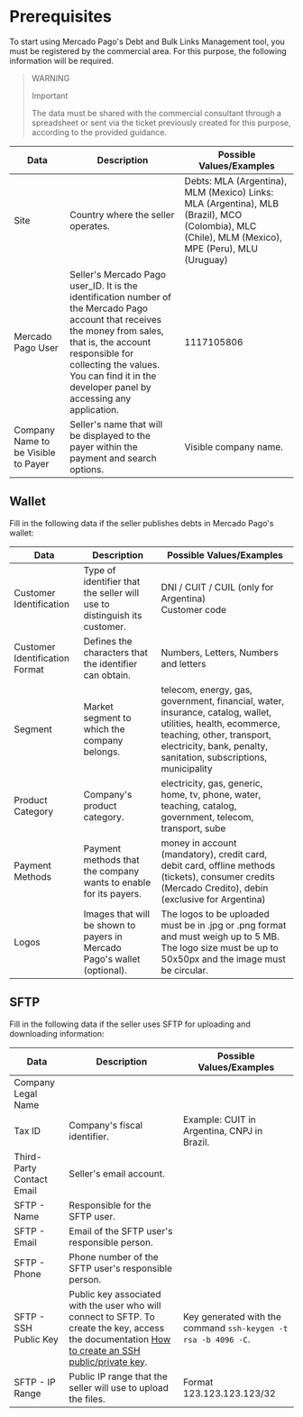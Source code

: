 # Prerequisites

To start using Mercado Pago's Debt and Bulk Links Management tool, you must be registered by the commercial area. For this purpose, the following information will be required.

> WARNING
>
> Important
>
> The data must be shared with the commercial consultant through a spreadsheet or sent via the ticket previously created for this purpose, according to the provided guidance.

| Data                             | Description                                                                                                                                                      | Possible Values/Examples                                                                                           |
|----------------------------------|------------------------------------------------------------------------------------------------------------------------------------------------------------------|---------------------------------------------------------------------------------------------------------------------|
| Site                         | Country where the seller operates.                                                                                                                                    | Debts: MLA (Argentina), MLM (Mexico) Links: MLA (Argentina), MLB (Brazil), MCO (Colombia), MLC (Chile), MLM (Mexico), MPE (Peru), MLU (Uruguay)        |
| Mercado Pago User         | Seller's Mercado Pago user_ID. It is the identification number of the Mercado Pago account that receives the money from sales, that is, the account responsible for collecting the values. You can find it in the developer panel by accessing any application. | 1117105806                                                                                                                                                            |
| Company Name to be Visible to Payer | Seller's name that will be displayed to the payer within the payment and search options.                                                        | Visible company name.                                                                                      |

## Wallet 

Fill in the following data if the seller publishes debts in Mercado Pago's wallet:

| Data                        | Description                                                                                                         | Possible Values/Examples                                                                                                    |
|-----------------------------|---------------------------------------------------------------------------------------------------------------------|------------------------------------------------------------------------------------------------------------------------------|
| Customer Identification  | Type of identifier that the seller will use to distinguish its customer.                                      | DNI / CUIT / CUIL (only for Argentina) <br> Customer code                                                                         |
| Customer Identification Format | Defines the characters that the identifier can obtain.                                                          | Numbers, Letters, Numbers and letters                                                                                            |
| Segment                     | Market segment to which the company belongs.                                                                   | telecom, energy, gas, government, financial, water, insurance, catalog, wallet, utilities, health, ecommerce, teaching, other, transport, electricity, bank, penalty, sanitation, subscriptions, municipality |
| Product Category            | Company's product category.                                                                                      | electricity, gas, generic, home, tv, phone, water, teaching, catalog, government, telecom, transport, sube                     |
| Payment Methods      | Payment methods that the company wants to enable for its payers.                                                                              | money in account (mandatory), credit card, debit card, offline methods (tickets), consumer credits (Mercado Credito), debin (exclusive for Argentina)                     |
| Logos                       | Images that will be shown to payers in Mercado Pago's wallet (optional).                        | The logos to be uploaded must be in .jpg or .png format and must weigh up to 5 MB. The logo size must be up to 50x50px and the image must be circular. |

## SFTP

Fill in the following data if the seller uses SFTP for uploading and downloading information:

| Data                        | Description                                                                                   | Possible Values/Examples                                                                                                    |
|-----------------------------|-----------------------------------------------------------------------------------------------|------------------------------------------------------------------------------------------------------------------------------|
| Company Legal Name        |                                                                                          |                                                                                                                         |
| Tax ID                      | Company's fiscal identifier.                                                                                         | Example: CUIT in Argentina, CNPJ in Brazil.                                                                                                                        |
| Third-Party Contact Email    | Seller's email account.                                                               |                                                                                                                         |
| SFTP - Name               | Responsible for the SFTP user.                                                                |                                                                                                                         |
| SFTP - Email                | Email of the SFTP user's responsible person.                                                       |                                                                                                                         |
| SFTP - Phone             | Phone number of the SFTP user's responsible person.                                                    |                                                                                                                         |
| SFTP - SSH Public Key    | Public key associated with the user who will connect to SFTP. To create the key, access the documentation [How to create an SSH public/private key](/developers/en/docs/links-and-debts/public-and-private-key). | Key generated with the command `ssh-keygen -t rsa -b 4096 -C`.                                                                |
| SFTP - IP Range             | Public IP range that the seller will use to upload the files.                        | Format 123.123.123.123/32                                                                                                  |